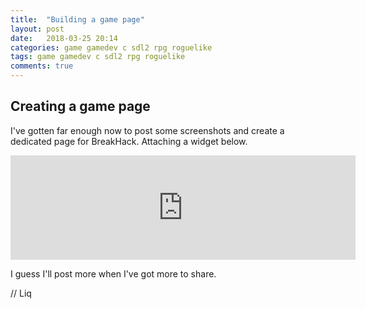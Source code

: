 ```yaml
---
title:  "Building a game page"
layout: post
date:   2018-03-25 20:14
categories: game gamedev c sdl2 rpg roguelike
tags: game gamedev c sdl2 rpg roguelike
comments: true
---
```


## Creating a game page
I've gotten far enough now to post some screenshots and create a
dedicated page for BreakHack. Attaching a widget below.

<iframe src="https://itch.io/embed/238355?bg_color=444444&amp;fg_color=c4c4c4&amp;link_color=686868&amp;border_color=000000" width="552" height="167" frameborder="0"></iframe>

I guess I'll post more when I've got more to share.

// Liq
